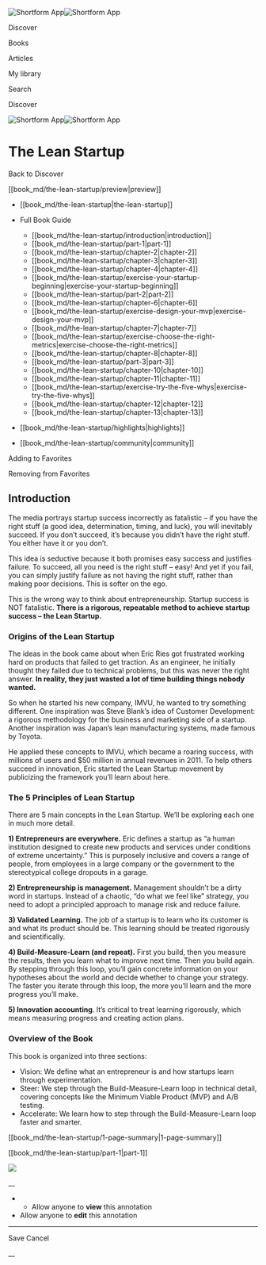![Shortform App](/img/logo.36a2399e.svg)![Shortform App](/img/logo-dark.70c1b072.svg)

Discover

Books

Articles

My library

Search

Discover

![Shortform App](/img/logo.36a2399e.svg)![Shortform App](/img/logo-dark.70c1b072.svg)

# The Lean Startup

Back to Discover

[[book_md/the-lean-startup/preview|preview]]

  * [[book_md/the-lean-startup|the-lean-startup]]
  * Full Book Guide

    * [[book_md/the-lean-startup/introduction|introduction]]
    * [[book_md/the-lean-startup/part-1|part-1]]
    * [[book_md/the-lean-startup/chapter-2|chapter-2]]
    * [[book_md/the-lean-startup/chapter-3|chapter-3]]
    * [[book_md/the-lean-startup/chapter-4|chapter-4]]
    * [[book_md/the-lean-startup/exercise-your-startup-beginning|exercise-your-startup-beginning]]
    * [[book_md/the-lean-startup/part-2|part-2]]
    * [[book_md/the-lean-startup/chapter-6|chapter-6]]
    * [[book_md/the-lean-startup/exercise-design-your-mvp|exercise-design-your-mvp]]
    * [[book_md/the-lean-startup/chapter-7|chapter-7]]
    * [[book_md/the-lean-startup/exercise-choose-the-right-metrics|exercise-choose-the-right-metrics]]
    * [[book_md/the-lean-startup/chapter-8|chapter-8]]
    * [[book_md/the-lean-startup/part-3|part-3]]
    * [[book_md/the-lean-startup/chapter-10|chapter-10]]
    * [[book_md/the-lean-startup/chapter-11|chapter-11]]
    * [[book_md/the-lean-startup/exercise-try-the-five-whys|exercise-try-the-five-whys]]
    * [[book_md/the-lean-startup/chapter-12|chapter-12]]
    * [[book_md/the-lean-startup/chapter-13|chapter-13]]
  * [[book_md/the-lean-startup/highlights|highlights]]
  * [[book_md/the-lean-startup/community|community]]



Adding to Favorites 

Removing from Favorites 

## Introduction

The media portrays startup success incorrectly as fatalistic – if you have the right stuff (a good idea, determination, timing, and luck), you will inevitably succeed. If you don’t succeed, it’s because you didn’t have the right stuff. You either have it or you don’t.

This idea is seductive because it both promises easy success and justifies failure. To succeed, all you need is the right stuff – easy! And yet if you fail, you can simply justify failure as not having the right stuff, rather than making poor decisions. This is softer on the ego.

This is the wrong way to think about entrepreneurship. Startup success is NOT fatalistic. **There is a rigorous, repeatable method to achieve startup success – the Lean Startup.**

### Origins of the Lean Startup

The ideas in the book came about when Eric Ries got frustrated working hard on products that failed to get traction. As an engineer, he initially thought they failed due to technical problems, but this was never the right answer. **In reality, they just wasted a lot of time building things nobody wanted.**

So when he started his new company, IMVU, he wanted to try something different. One inspiration was Steve Blank’s idea of Customer Development: a rigorous methodology for the business and marketing side of a startup. Another inspiration was Japan’s lean manufacturing systems, made famous by Toyota.

He applied these concepts to IMVU, which became a roaring success, with millions of users and $50 million in annual revenues in 2011. To help others succeed in innovation, Eric started the Lean Startup movement by publicizing the framework you’ll learn about here.

### The 5 Principles of Lean Startup

There are 5 main concepts in the Lean Startup. We’ll be exploring each one in much more detail.

**1) Entrepreneurs are everywhere.** Eric defines a startup as “a human institution designed to create new products and services under conditions of extreme uncertainty.” This is purposely inclusive and covers a range of people, from employees in a large company or the government to the stereotypical college dropouts in a garage.

**2) Entrepreneurship is management.** Management shouldn’t be a dirty word in startups. Instead of a chaotic, “do what we feel like” strategy, you need to adopt a principled approach to manage risk and reduce failure.

**3) Validated Learning.** The job of a startup is to learn who its customer is and what its product should be. This learning should be treated rigorously and scientifically.

**4) Build-Measure-Learn (and repeat).** First you build, then you measure the results, then you learn what to improve next time. Then you build again. By stepping through this loop, you’ll gain concrete information on your hypotheses about the world and decide whether to change your strategy. The faster you iterate through this loop, the more you’ll learn and the more progress you’ll make.

**5) Innovation accounting**. It’s critical to treat learning rigorously, which means measuring progress and creating action plans.

### Overview of the Book

This book is organized into three sections:

  * Vision: We define what an entrepreneur is and how startups learn through experimentation.
  * Steer: We step through the Build-Measure-Learn loop in technical detail, covering concepts like the Minimum Viable Product (MVP) and A/B testing.
  * Accelerate: We learn how to step through the Build-Measure-Learn loop faster and smarter.



[[book_md/the-lean-startup/1-page-summary|1-page-summary]]

[[book_md/the-lean-startup/part-1|part-1]]

![](https://bat.bing.com/action/0?ti=56018282&Ver=2&mid=d1341cce-9777-4a82-a3fd-076ca3debefc&sid=1711133063fa11eebdec89a8b8ae3bbc&vid=171147a063fa11eea7440fcfeb230d96&vids=0&msclkid=N&pi=0&lg=en-US&sw=800&sh=600&sc=24&nwd=1&tl=Shortform%20%7C%20Book&p=https%3A%2F%2Fwww.shortform.com%2Fapp%2Fbook%2Fthe-lean-startup%2Fintroduction&r=&lt=374&evt=pageLoad&sv=1&rn=811230)

__

  *   * Allow anyone to **view** this annotation
  * Allow anyone to **edit** this annotation



* * *

Save Cancel

__



